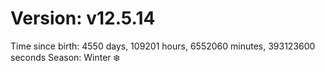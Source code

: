 # Version: v12.5.14
Time since birth: 4550 days, 109201 hours, 6552060 minutes, 393123600 seconds
Season: Winter ❄️
